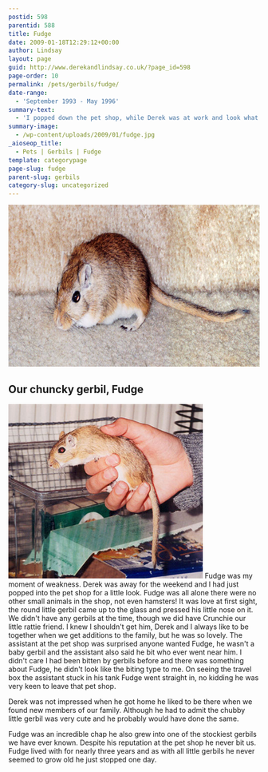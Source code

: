 ```yaml
---
postid: 598
parentid: 588
title: Fudge
date: 2009-01-18T12:29:12+00:00
author: Lindsay
layout: page
guid: http://www.derekandlindsay.co.uk/?page_id=598
page-order: 10
permalink: /pets/gerbils/fudge/
date-range:
  - 'September 1993 - May 1996'
summary-text:
  - 'I popped down the pet shop, while Derek was at work and look what happened, this handsome not-so-little chap found his way home with me.  Fudge was a very large gerbil, but his temperament was incredibly soft and gentle.'
summary-image:
  - /wp-content/uploads/2009/01/fudge.jpg
_aioseop_title:
  - Pets | Gerbils | Fudge
template: categorypage
page-slug: fudge
parent-slug: gerbils
category-slug: uncategorized
---
```

<img class="aligncenter size-full wp-image-6524" title="Our chunky gerbil Fudge" src="/wp-content/uploads/2009/01/page_sc0037.jpg" alt="Our chunky gerbil Fudge" width="780" height="324" />

## Our chuncky gerbil, Fudge

<img class="alignright size-full wp-image-6526" title="Our gerbil Fudge being held" src="/wp-content/uploads/2009/01/post_sc0038.jpg" alt="Our gerbil Fudge being held" width="390" height="349" /> Fudge was my moment of weakness. Derek was away for the weekend and I had just popped into the pet shop for a little look. Fudge was all alone there were no other small animals in the shop, not even hamsters! It was love at first sight, the round little gerbil came up to the glass and pressed his little nose on it. We didn't have any gerbils at the time, though we did have Crunchie our little rattie friend. I knew I shouldn't get him, Derek and I always like to be together when we get additions to the family, but he was so lovely. The assistant at the pet shop was surprised anyone wanted Fudge, he wasn't a baby gerbil and the assistant also said he bit who ever went near him. I didn't care I had been bitten by gerbils before and there was something about Fudge, he didn't look like the biting type to me. On seeing the travel box the assistant stuck in his tank Fudge went straight in, no kidding he was very keen to leave that pet shop.

Derek was not impressed when he got home he liked to be there when we found new members of our family. Although he had to admit the chubby little gerbil was very cute and he probably would have done the same.

Fudge was an incredible chap he also grew into one of the stockiest gerbils we have ever known. Despite his reputation at the pet shop he never bit us. Fudge lived with for nearly three years and as with all little gerbils he never seemed to grow old he just stopped one day.